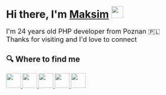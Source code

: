 <h1 align="left">Hi there, I'm <a href="https://github.com/moxemus">Maksim</a> <img
src="https://github.com/blackcater/blackcater/raw/main/images/Hi.gif" height="32" /></h1>

<!-- Dinosaur 🦕 -->

<p style="font-size: 18px">
   <!-- Welcome to my profile! <br>-->
    I'm 24 years old PHP developer from Poznan 🇵🇱<br>
    Thanks for visiting and I'd love to connect
</p>

<h2 align="left">🔍 Where to find me</h3>    

<div align="left">
<a href="https://www.linkedin.com/in/moxemus/">
  <img src="https://img.shields.io/badge/linkedin-%230077B5.svg?style=for-the-badge&logo=linkedin&logoColor=white)" height="40" />
</a>
<a href="mailto:maksim.part@gmail.com">
  <img src="https://img.shields.io/badge/Gmail-D14836?style=for-the-badge&logo=gmail&logoColor=white" height="40" />
</a>
<a href="https://t.me/moxemus">
  <img src="https://img.shields.io/badge/Telegram-2CA5E0?style=for-the-badge&logo=telegram&logoColor=white" height="40" />
</a>
<a href="https://www.codewars.com/users/moxemus">
  <img src="https://img.shields.io/badge/Codewars-B1361E?style=for-the-badge&logo=codewars&logoColor=grey" height="40" />
</a>
<a href="https://leetcode.com/moxemus/">
  <img src="https://img.shields.io/badge/LeetCode-000000?style=for-the-badge&logo=LeetCode&logoColor=#d16c06" height="40" />
</a>

</div>
